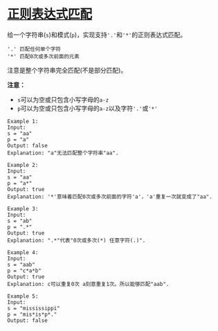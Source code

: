 # [正则表达式匹配](https://leetcode.com/problems/regular-expression-matching/solution/)
给一个字符串(`s`)和模式(`p`)，实现支持`'.'`和`'*'`的正则表达式匹配。
```
'.' 匹配任何单个字符
'*' 匹配0次或多次前面的元素
```
注意是整个字符串完全匹配(不是部分匹配)。

**注意：**  
- `s`可以为空或只包含小写字母的`a-z`
- `p`可以为空或只包含小写字母的`a-z`以及字符`'.'`或`'*'`

```
Example 1:
Input:
s = "aa"
p = "a"
Output: false
Explanation: "a"无法匹配整个字符串"aa".

Example 2:
Input:
s = "aa"
p = "a*"
Output: true
Explanation: '*'意味着匹配0次或多次前面的字符'a'，'a'重复一次就变成了"aa".

Example 3:
Input:
s = "ab"
p = ".*"
Output: true
Explanation: ".*"代表"0次或多次(*) 任意字符(.)".

Example 4:
Input:
s = "aab"
p = "c*a*b"
Output: true
Explanation: c可以重复0次 a刻意重复1次。所以能够匹配"aab".

Example 5:
Input:
s = "mississippi"
p = "mis*is*p*."
Output: false
```
